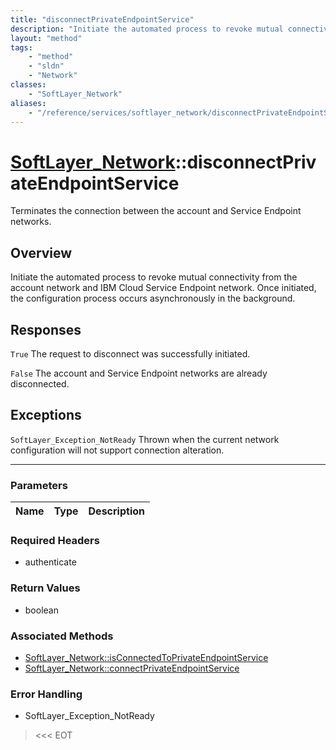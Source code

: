 ```yaml
---
title: "disconnectPrivateEndpointService"
description: "Initiate the automated process to revoke mutual connectivity from the account network and IBM Cloud Service Endpoint net... "
layout: "method"
tags:
    - "method"
    - "sldn"
    - "Network"
classes:
    - "SoftLayer_Network"
aliases:
    - "/reference/services/softlayer_network/disconnectPrivateEndpointService"
---
```

# [SoftLayer_Network](/reference/services/SoftLayer_Network)::disconnectPrivateEndpointService


Terminates the connection between the account and Service Endpoint networks.


## Overview 
Initiate the automated process to revoke mutual connectivity from the account network and IBM Cloud Service Endpoint network. Once initiated, the configuration process occurs asynchronously in the background. 



<h2>Responses</h2> 

<code>True</code> The request to disconnect was successfully initiated. 

<code>False</code> The account and Service Endpoint networks are already disconnected. 



<h2>Exceptions</h2> 

<code>SoftLayer_Exception_NotReady</code> Thrown when the current network configuration will not support connection alteration. 





-----

### Parameters 
|Name | Type | Description |
| --- | --- | --- |


### Required Headers
* authenticate


### Return Values
* boolean


### Associated Methods

*  [SoftLayer_Network::isConnectedToPrivateEndpointService](/reference/services/SoftLayer_Network/isConnectedToPrivateEndpointService )
*  [SoftLayer_Network::connectPrivateEndpointService](/reference/services/SoftLayer_Network/connectPrivateEndpointService )



### Error Handling

* SoftLayer_Exception_NotReady 

> <<< EOT 




